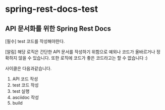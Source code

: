 # spring-rest-docs-test

API 문서화를 위한 Spring Rest Docs 
---

[필수] test 코드를 작성해야한다.

[알림] 해당 로직은 간단한 API 문서를 작성하기 위함으로 예외나 코드가 올바르거나 정확하지 않을 수 있습니다.
또한 로직에 코드가 좋은 코드라고는 할 수 없습니다 :)

사이클은 다음과같습니다.
1. API 코드 작성
2. test 코드 작성
3. test 실행
4. asciidoc 작성
5. build